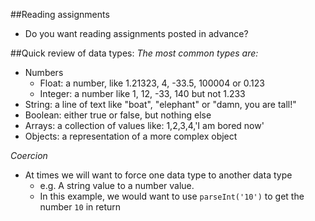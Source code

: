 ##Reading assignments
- Do you want reading assignments posted in advance?

##Quick review of data types:
*The most common types are:*

- Numbers
  - Float: a number, like 1.21323, 4, -33.5, 100004 or 0.123
  - Integer: a number like 1, 12, -33, 140 but not 1.233
- String: a line of text like "boat", "elephant" or "damn, you are tall!"
- Boolean: either true or false, but nothing else
- Arrays: a collection of values like: 1,2,3,4,'I am bored now'
- Objects: a representation of a more complex object

*Coercion*
- At times we will want to force one data type to another data type
  - e.g. A string value to a number value.
  - In this example, we would want to use `parseInt('10')` to get the number `10` in return
